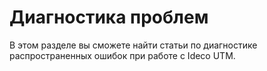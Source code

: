 # Диагностика проблем 

В этом разделе вы сможете найти статьи по диагностике распространенных ошибок при работе с Ideco UTM.